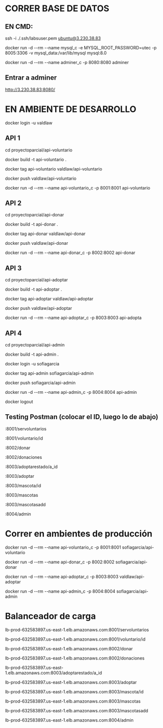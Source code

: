 
# CORRER BASE DE DATOS

## EN CMD:
ssh -i ./.ssh/labsuser.pem ubuntu@3.230.38.83

docker run -d --rm --name mysql_c -e MYSQL_ROOT_PASSWORD=utec -p 8005:3306 -v mysql_data:/var/lib/mysql mysql:8.0

docker run -d --rm --name adminer_c -p 8080:8080 adminer

## Entrar a adminer
http://3.230.38.83:8080/
# EN AMBIENTE DE DESARROLLO

docker login -u valdlaw

## API 1
cd proyectoparcial/api-voluntario

docker build -t api-voluntario .

docker tag api-voluntario valdlaw/api-voluntario

docker push valdlaw/api-voluntario

docker run -d --rm --name api-voluntario_c -p 8001:8001 api-voluntario

## API 2

cd proyectoparcial/api-donar

docker build -t api-donar .

docker tag api-donar valdlaw/api-donar

docker push valdlaw/api-donar

docker run -d --rm --name api-donar_c -p 8002:8002 api-donar

## API 3

cd proyectoparcial/api-adoptar

docker build -t api-adoptar .

docker tag api-adoptar valdlaw/api-adoptar

docker push valdlaw/api-adoptar

docker run -d --rm --name api-adoptar_c -p 8003:8003 api-adopta


## API 4
cd proyectoparcial/api-admin

docker build -t api-admin .

docker login -u sofiagarcia 

docker tag api-admin sofiagarcia/api-admin

docker push sofiagarcia/api-admin

docker run -d --rm --name api-admin_c -p 8004:8004 api-admin


docker logout

## Testing Postman (colocar el ID, luego lo de abajo)

:8001/servoluntarios

:8001/voluntario/id


:8002/donar

:8002/donaciones


:8003/adoptarestado/a_id

:8003/adoptar

:8003/mascota/id

:8003/mascotas

:8003/mascotasadd

:8004/admin

# Correr en ambientes de producción

docker run -d --rm --name api-voluntario_c -p 8001:8001 sofiagarcia/api-voluntario

docker run -d --rm --name api-donar_c -p 8002:8002 sofiagarcia/api-donar

docker run -d --rm --name api-adoptar_c -p 8003:8003 valdlaw/api-adoptar

docker run -d --rm --name api-admin_c -p 8004:8004 sofiagarcia/api-admin

# Balanceador de carga

lb-prod-632583897.us-east-1.elb.amazonaws.com:8001/servoluntarios

lb-prod-632583897.us-east-1.elb.amazonaws.com:8001/voluntario/id


lb-prod-632583897.us-east-1.elb.amazonaws.com:8002/donar

lb-prod-632583897.us-east-1.elb.amazonaws.com:8002/donaciones


lb-prod-632583897.us-east-1.elb.amazonaws.com:8003/adoptarestado/a_id

lb-prod-632583897.us-east-1.elb.amazonaws.com:8003/adoptar

lb-prod-632583897.us-east-1.elb.amazonaws.com:8003/mascota/id

lb-prod-632583897.us-east-1.elb.amazonaws.com:8003/mascotas

lb-prod-632583897.us-east-1.elb.amazonaws.com:8003/mascotasadd


lb-prod-632583897.us-east-1.elb.amazonaws.com:8004/admin